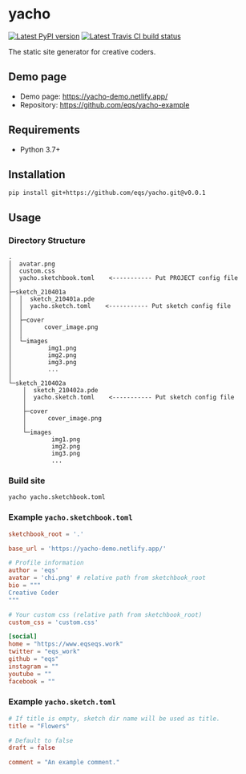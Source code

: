 # yacho

[![Latest PyPI version](https://img.shields.io/pypi/v/yacho.svg)](https://pypi.python.org/pypi/yacho)
[![Latest Travis CI build status](https://travis-ci.com/eqs/yacho.png)](https://travis-ci.com/eqs/yacho)

The static site generator for creative coders.

## Demo page

* Demo page: https://yacho-demo.netlify.app/
* Repository: https://github.com/eqs/yacho-example

## Requirements

* Python 3.7+

## Installation

```
pip install git+https://github.com/eqs/yacho.git@v0.0.1
```

## Usage

### Directory Structure

```
.
│  avatar.png
│  custom.css
│  yacho.sketchbook.toml    <----------- Put PROJECT config file
│
├─sketch_210401a
│  │  sketch_210401a.pde
│  │  yacho.sketch.toml    <----------- Put sketch config file
│  │
│  ├─cover
│  │      cover_image.png
│  │
│  └─images
│          img1.png
│          img2.png
│          img3.png
│          ...
│
└─sketch_210402a
    │  sketch_210402a.pde
    │  yacho.sketch.toml    <----------- Put sketch config file
    │
    ├─cover
    │      cover_image.png
    │
    └─images
            img1.png
            img2.png
            img3.png
            ...
```

### Build site

```
yacho yacho.sketchbook.toml
```

### Example `yacho.sketchbook.toml`

```toml
sketchbook_root = '.'

base_url = 'https://yacho-demo.netlify.app/'

# Profile information
author = 'eqs'
avatar = 'chi.png' # relative path from sketchbook_root
bio = """
Creative Coder
"""

# Your custom css (relative path from sketchbook_root)
custom_css = 'custom.css'

[social]
home = "https://www.eqseqs.work"
twitter = "eqs_work"
github = "eqs"
instagram = ""
youtube = ""
facebook = ""
```

### Example `yacho.sketch.toml`

```toml
# If title is empty, sketch dir name will be used as title.
title = "Flowers"

# Default to false
draft = false

comment = "An example comment."
```

